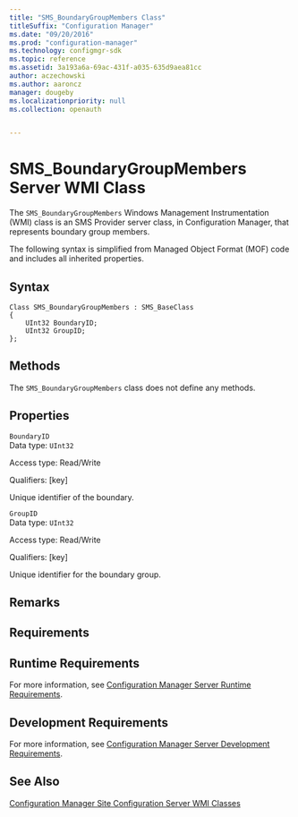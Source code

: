```yaml
---
title: "SMS_BoundaryGroupMembers Class"
titleSuffix: "Configuration Manager"
ms.date: "09/20/2016"
ms.prod: "configuration-manager"
ms.technology: configmgr-sdk
ms.topic: reference
ms.assetid: 3a193a6a-69ac-431f-a035-635d9aea81cc
author: aczechowski
ms.author: aaroncz
manager: dougeby
ms.localizationpriority: null
ms.collection: openauth


---
```

# SMS_BoundaryGroupMembers Server WMI Class
The `SMS_BoundaryGroupMembers` Windows Management Instrumentation (WMI) class is an SMS Provider server class, in Configuration Manager, that represents boundary group members.  

 The following syntax is simplified from Managed Object Format (MOF) code and includes all inherited properties.  

## Syntax  

```  
Class SMS_BoundaryGroupMembers : SMS_BaseClass  
{  
    UInt32 BoundaryID;  
    UInt32 GroupID;  
};  
```  

## Methods  
 The `SMS_BoundaryGroupMembers` class does not define any methods.  

## Properties  
 `BoundaryID`  
 Data type: `UInt32`  

 Access type: Read/Write  

 Qualifiers: [key]  

 Unique identifier of the boundary.  

 `GroupID`  
 Data type: `UInt32`  

 Access type: Read/Write  

 Qualifiers: [key]  

 Unique identifier for the boundary group.  

## Remarks  

## Requirements  

## Runtime Requirements  
 For more information, see [Configuration Manager Server Runtime Requirements](../../../../../develop/core/reqs/server-runtime-requirements.md).  

## Development Requirements  
 For more information, see [Configuration Manager Server Development Requirements](../../../../../develop/core/reqs/server-development-requirements.md).  

## See Also  
 [Configuration Manager Site Configuration Server WMI Classes](../../../../../develop/reference/core/servers/configure/site-configuration-server-wmi-classes.md)
